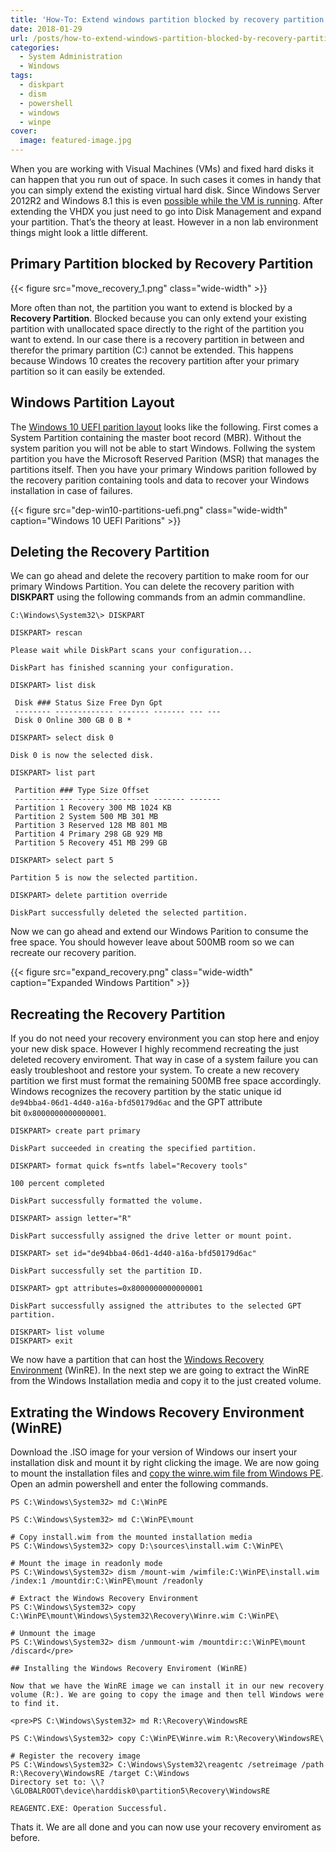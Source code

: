 ```yaml
---
title: 'How-To: Extend windows partition blocked by recovery partition'
date: 2018-01-29
url: /posts/how-to-extend-windows-partition-blocked-by-recovery-partition/
categories:
  - System Administration
  - Windows
tags:
  - diskpart
  - dism
  - powershell
  - windows
  - winpe
cover:
  image: featured-image.jpg
---
```

When you are working with Visual Machines (VMs) and fixed hard disks it can happen that you run out of space. In such cases it comes in handy that you can simply extend the existing virtual hard disk. Since Windows Server 2012R2 and Windows 8.1 this is even [possible while the VM is running][1]. After extending the VHDX you just need to go into Disk Management and expand your partition. That&#8217;s the theory at least. However in a non lab environment things might look a little different.

## Primary Partition blocked by Recovery Partition

{{< figure src="move_recovery_1.png" class="wide-width" >}}

More often than not, the partition you want to extend is blocked by a **Recovery Partition**. Blocked because you can only extend your existing partition with unallocated space directly to the right of the partition you want to extend. In our case there is a recovery partition in between and therefor the primary partition (C:) cannot be extended. This happens because Windows 10 creates the recovery partition after your primary partition so it can easily be extended.

## Windows Partition Layout

The [Windows 10 UEFI parition layout][2] looks like the following. First comes a System Partition containing the master boot record (MBR). Without the system parition you will not be able to start Windows. Follwing the system partition you have the Microsoft Reserved Parition (MSR) that manages the partitions itself. Then you have your primary Windows parition followed by the recovery parition containing tools and data to recover your Windows installation in case of failures.

{{< figure src="dep-win10-partitions-uefi.png" class="wide-width" caption="Windows 10 UEFI Paritions" >}}

## Deleting the Recovery Partition

We can go ahead and delete the recovery partition to make room for our primary Windows Partition. You can delete the recovery parition with **DISKPART** using the following commands from an admin commandline.

```powershell{linenos=false}
C:\Windows\System32\> DISKPART

DISKPART> rescan

Please wait while DiskPart scans your configuration...

DiskPart has finished scanning your configuration.

DISKPART> list disk

 Disk ### Status Size Free Dyn Gpt
 -------- ------------- ------- ------- --- ---
 Disk 0 Online 300 GB 0 B *

DISKPART> select disk 0

Disk 0 is now the selected disk.

DISKPART> list part

 Partition ### Type Size Offset
 ------------- ---------------- ------- -------
 Partition 1 Recovery 300 MB 1024 KB
 Partition 2 System 500 MB 301 MB
 Partition 3 Reserved 128 MB 801 MB
 Partition 4 Primary 298 GB 929 MB
 Partition 5 Recovery 451 MB 299 GB

DISKPART> select part 5

Partition 5 is now the selected partition.

DISKPART> delete partition override

DiskPart successfully deleted the selected partition.
```

Now we can go ahead and extend our Windows Parition to consume the free space. You should however leave about 500MB room so we can recreate our recovery parition.

{{< figure src="expand_recovery.png" class="wide-width" caption="Expanded Windows Partition" >}}

## Recreating the Recovery Partition

If you do not need your recovery environment you can stop here and enjoy your new disk space. However I highly recommend recreating the just deleted recovery enviroment. That way in case of a system failure you can easly troubleshoot and restore your system. To create a new recovery partition we first must format the remaining 500MB free space accordingly. Windows recognizes the recovery partition by the static unique id  `de94bba4-06d1-4d40-a16a-bfd50179d6ac` and the GPT attribute bit `0x8000000000000001`.

```powershell{linenos=false}
DISKPART> create part primary

DiskPart succeeded in creating the specified partition.

DISKPART> format quick fs=ntfs label="Recovery tools"

100 percent completed

DiskPart successfully formatted the volume.

DISKPART> assign letter="R"

DiskPart successfully assigned the drive letter or mount point.

DISKPART> set id="de94bba4-06d1-4d40-a16a-bfd50179d6ac"

DiskPart successfully set the partition ID.

DISKPART> gpt attributes=0x8000000000000001

DiskPart successfully assigned the attributes to the selected GPT partition.

DISKPART> list volume
DISKPART> exit
```

We now have a partition that can host the [Windows Recovery Environment][3] (WinRE). In the next step we are going to extract the WinRE from the Windows Installation media and copy it to the just created volume.

## Extrating the Windows Recovery Environment (WinRE)

Download the .ISO image for your version of Windows our insert your installation disk and mount it by right clicking the image. We are now going to mount the installation files and [copy the winre.wim file from Windows PE][4]. Open an admin powershell and enter the following commands.

```powershell{linenos=false}
PS C:\Windows\System32> md C:\WinPE

PS C:\Windows\System32> md C:\WinPE\mount

# Copy install.wim from the mounted installation media
PS C:\Windows\System32> copy D:\sources\install.wim C:\WinPE\

# Mount the image in readonly mode
PS C:\Windows\System32> dism /mount-wim /wimfile:C:\WinPE\install.wim /index:1 /mountdir:C:\WinPE\mount /readonly

# Extract the Windows Recovery Environment
PS C:\Windows\System32> copy C:\WinPE\mount\Windows\System32\Recovery\Winre.wim C:\WinPE\

# Unmount the image
PS C:\Windows\System32> dism /unmount-wim /mountdir:c:\WinPE\mount /discard</pre>

## Installing the Windows Recovery Enviroment (WinRE)

Now that we have the WinRE image we can install it in our new recovery volume (R:). We are going to copy the image and then tell Windows were to find it.

<pre>PS C:\Windows\System32> md R:\Recovery\WindowsRE

PS C:\Windows\System32> copy C:\WinPE\Winre.wim R:\Recovery\WindowsRE\

# Register the recovery image 
PS C:\Windows\System32> C:\Windows\System32\reagentc /setreimage /path R:\Recovery\WindowsRE /target C:\Windows
Directory set to: \\?\GLOBALROOT\device\harddisk0\partition5\Recovery\WindowsRE

REAGENTC.EXE: Operation Successful.
```

Thats it. We are all done and you can now use your recovery enviroment as before.

 [1]: https://blogs.msdn.microsoft.com/virtual_pc_guy/2014/01/28/online-vhdx-resize-in-windows-server-2012-r2-windows-8-1/
 [2]: https://docs.microsoft.com/en-us/windows-hardware/manufacture/desktop/configure-uefigpt-based-hard-drive-partitions
 [3]: https://docs.microsoft.com/en-us/windows-hardware/manufacture/desktop/windows-recovery-environment--windows-re--technical-reference
 [4]: https://docs.microsoft.com/en-us/windows-hardware/manufacture/desktop/capture-and-apply-windows-system-and-recovery-partitions